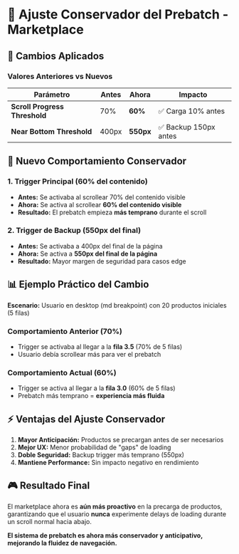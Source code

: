 # 🎯 Ajuste Conservador del Prebatch - Marketplace

## 🔧 Cambios Aplicados

### **Valores Anteriores vs Nuevos**

| Parámetro | Antes | Ahora | Impacto |
|-----------|-------|-------|---------|
| **Scroll Progress Threshold** | 70% | **60%** | ✅ Carga 10% antes |
| **Near Bottom Threshold** | 400px | **550px** | ✅ Backup 150px antes |

## 🚀 **Nuevo Comportamiento Conservador**

### **1. Trigger Principal (60% del contenido)**
- **Antes:** Se activaba al scrollear 70% del contenido visible
- **Ahora:** Se activa al scrollear **60% del contenido visible**
- **Resultado:** El prebatch empieza **más temprano** durante el scroll

### **2. Trigger de Backup (550px del final)**
- **Antes:** Se activaba a 400px del final de la página
- **Ahora:** Se activa a **550px del final de la página**  
- **Resultado:** Mayor margen de seguridad para casos edge

## 📊 **Ejemplo Práctico del Cambio**

**Escenario:** Usuario en desktop (md breakpoint) con 20 productos iniciales (5 filas)

### **Comportamiento Anterior (70%)**
- Trigger se activaba al llegar a la **fila 3.5** (70% de 5 filas)
- Usuario debía scrollear más para ver el prebatch

### **Comportamiento Actual (60%)**  
- Trigger se activa al llegar a la **fila 3.0** (60% de 5 filas)
- Prebatch más temprano = **experiencia más fluida**

## ⚡ **Ventajas del Ajuste Conservador**

1. **Mayor Anticipación:** Productos se precargan antes de ser necesarios
2. **Mejor UX:** Menor probabilidad de "gaps" de loading
3. **Doble Seguridad:** Backup trigger más temprano (550px)
4. **Mantiene Performance:** Sin impacto negativo en rendimiento

## 🎮 **Resultado Final**

El marketplace ahora es **aún más proactivo** en la precarga de productos, garantizando que el usuario **nunca** experimente delays de loading durante un scroll normal hacia abajo.

**El sistema de prebatch es ahora más conservador y anticipativo, mejorando la fluidez de navegación.**
